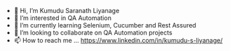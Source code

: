 - 👋 Hi, I’m Kumudu Saranath Liyanage
- 👀 I’m interested in QA Automation
- 🌱 I’m currently learning Selenium, Cucumber and Rest Assured
- 💞️ I’m looking to collaborate on QA Automation projects
- 📫 How to reach me ... https://www.linkedin.com/in/kumudu-s-liyanage/

<!---
kumudusl/kumudusl is a ✨ special ✨ repository because its `README.md` (this file) appears on your GitHub profile.
You can click the Preview link to take a look at your changes.
--->
